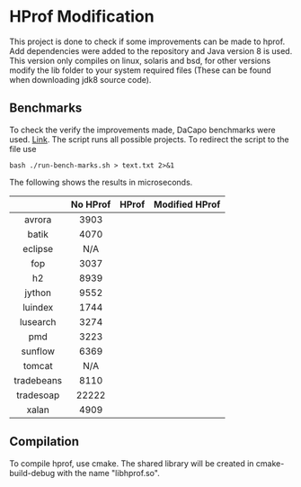 # HProf Modification

This project is done to check if some improvements can be made to hprof. Add dependencies were added to the repository and Java version 8 is used. This version only compiles on linux, solaris and bsd, for other versions modify the lib folder to your system required files (These can be found when downloading jdk8 source code). 

## Benchmarks

To check the verify the improvements made, DaCapo benchmarks were used. [Link](https://sourceforge.net/projects/dacapobench/files/). The script runs all possible projects. To redirect the script to the file use

```
bash ./run-bench-marks.sh > text.txt 2>&1
```

The following shows the results in microseconds.

| | No HProf | HProf | Modified HProf |
|:---: |  :---:   |  :---:   | :---:   | 
| avrora |3903 | | |
| batik |4070 | | |
| eclipse | N/A | | |
| fop |3037 | | |
| h2 | 8939 | | |
| jython | 9552 | | |
| luindex | 1744 | | |
| lusearch | 3274 | | |
| pmd | 3223 | | |
| sunflow | 6369 | | |
| tomcat | N/A | | |
| tradebeans | 8110 | | |
| tradesoap | 22222 | | |
| xalan | 4909 | | |



## Compilation

To compile hprof, use cmake. The shared library will be created in cmake-build-debug with the name "libhprof.so".


